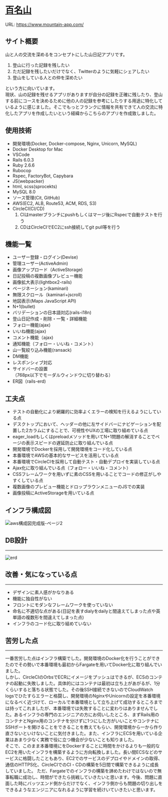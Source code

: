 # [百名山](https://www.mountain-app.com/)  

URL: https://www.mountain-app.com/

## サイト概要

山と人の交流を深めるをコンセプトにした山日記アプリです。

1. 登山に行った記録を残したい
2. ただ記録を残したいだけでなく、Twitterのように気軽にシェアしたい
3. 登山をしている人との仲を深めたい

という方に向いています。  
現状、山の記録を残せるアプリがありますが自分の記録を正確に残したり、登山する前にコースを決めるために他の人の記録を参考にしたりする用途に特化しているように感じました。そこでもっとフランクに情報を共有できて人の交流に特化したアプリを作成したいという経緯からこちらのアプリを作成致しました。

## 使用技術

- 開発環境(Docker, Docker-compose, Nginx, Unicorn, MySQL)
- Docker Desktop for Mac
- VSCode
- Rails 6.0.3
- Ruby 2.6.6
- Rubocop
- Rspec, FactoryBot, Capybara
- JS(webpacker)
- html, scss(sprocekts)
- MySQL 8.0
- ソース管理(Cit, GitHub)
- AWS(EC2, ALB, Route53, ACM, RDS, S3)
- CircleCI(CI/CD)
  1. CIはmasterブランチにpushもしくはマージ後にRspecで自動テストを行う
  2. CDはCircleCIでEC2にssh接続してgit pull等を行う

## 機能一覧

- ユーザー登録・ログイン(Devise)
- 管理ユーザー(ActiveAdmin)
- 画像アップロード（ActiveStorage)
- 日記投稿の複数画像プレビュー機能
- 画像拡大表示(lightbox2-rails)
- ページネーション(kaminari)
- 無限スクロール（kaminari+jscroll)
- 地図表示(Maps JavaScript API)
- N+1(bullet)
- バリデーションの日本語対応(rails-i18n)
- 登山日記作成・削除・一覧・詳細機能
- フォロー機能(ajax)
- いいね機能(ajax)
- コメント機能（ajax)
- 通知機能（フォロー・いいね・コメント）
- 山一覧絞り込み機能(ransack)
- DM機能
- レスポンシィブ対応
- サイドバーの設置  
  （768px以下でモーダルウィンドウに切り替わる）
- ER図（rails-erd)

## 工夫点

- テストの自動化により網羅的に効率よくエラーの検知を行えるようにしている点
- デスクトップにおいて、ヘッダーの他に左サイドバーにナビゲーションを配置した2カラムにすることで、可視性やUXの工場に取り組めている点
- eager_loadもしくはpreloadメソッドを用いてN+1問題の解消することでページの表示スピードの遅延防止に取り組んでいる点
- 開発環境でDockerを採用して開発環境をコード化している点
- 本番環境でAWSの基本的なサービスを活用している点
- 本番環境でCircleCIを採用して自動テスト・自動デプロイを実装している点
- Ajax化に取り組んでいる点（フォロー・いいね・コメント）
- CSSフレームワークを用いずに素のCSSを用いることでコードの修正がしやすくしている点
- 複数画像のプレビュー機能とドロップラウンメニューのJSでの実装
- 画像投稿にActiveStorageを用いている点

## インフラ構成図

![aws構成図完成版-ページ2](https://user-images.githubusercontent.com/56217789/100398945-2771e200-3094-11eb-94f6-ccd4ad2edee7.jpg)

## DB設計

***
![erd](https://user-images.githubusercontent.com/56217789/100409917-7b8abf80-30b0-11eb-96fb-ad817a95980a.jpeg)


## 改善・気になっている点

***

- デザインに素人感がかなりある
- 機能に独自性がない
- フロントにモダンなフレームワークを使っていない
- 命名に不適切な点がある(日記を表すdialyをdailyと間違えてしまった点や英単語の複数形を間違えてしまった点)
- インフラのコード化に取り組めていない

## 苦労した点

***

一番苦労した点はインフラ構築でした。開発環境のDocker化を行うことができたのでその勢いで本番環境も最初からFargateを用いてDocker化に取り組んでいました。  
しかし、CircleCIのOrbsでECRにイメージをプッシュはできるが、ECSのコンテナの起動に失敗しました。具体的にはコンテナは最初は立ち上があがるが、1分くらいすると落ちる状態でした。その後SSH接続できないのでCloudWatch logsでひたすらエラーと格闘し、開発環境のNginxやUnicornの設定を本番環境になるべく近づけて、ローカルで本番環境として立ち上げて成功するところまでは持ってこれましたが、本番環境では失敗することに変わりはありませんでした。あるインフラの専門のエンジニアの方にお伺いしたところ、まずRails用のコンテナとNginx用のコンテナを分けずに1つにした方がいいことやコンテナにSSHポートを開けることをできることを教えてもらい、開発環境から一から作り直さないといけないことに気付きました。また、インフラにECSを用いている企業はあまり少なく実務で役に立つ機会が少ないことも知りました。  
そこで、このまま本番環境にをDockerすることに時間をかけるよりも一般的なEC2を用いたインフラを構築するように方向転換しました。長い間ECSなどのサービスに格闘したこともあり、EC2でのサービスのデプロイやドメインの取得、通信のHTTPS化、CircleCIでのCI・CDの構築を5日間で構築できるように成長していました。
ただ、Fargateでのインフラの構築を諦めたわけではないので無事転職に成功し、時間ができたら挑戦していきたいと思います。今後、問題に直面した時にバッツエンド側からだけでなく、インフラ側からも問題の切り出しをできるようなエンジニアになれるように学習を続けいていきたいと思います。